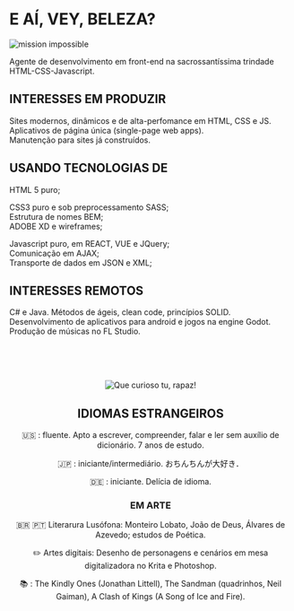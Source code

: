 # E AÍ, VEY, BELEZA?

![mission impossible](https://user-images.githubusercontent.com/104041222/164136380-d74ba03f-a82f-43ff-96dd-d4c59bd02b06.gif)


Agente de desenvolvimento em front-end na sacrossantíssima trindade HTML-CSS-Javascript.

## INTERESSES EM PRODUZIR

Sites modernos, dinâmicos e de alta-perfomance em HTML, CSS e JS.<br>
Aplicativos de página única (single-page web apps).<br>
Manutenção para sites já construídos.<br>

## USANDO TECNOLOGIAS DE

HTML 5 puro;<br>

CSS3 puro e sob preprocessamento SASS;<br>
Estrutura de nomes BEM;<br>
ADOBE XD e wireframes;<br>


Javascript puro, em REACT, VUE e JQuery;<br>
Comunicação em AJAX;<br>
Transporte de dados em JSON e XML;<br>


## INTERESSES REMOTOS

C# e Java. Métodos de ágeis, clean code, princípios SOLID. Desenvolvimento de aplicativos para android e jogos na engine Godot. Produção de músicas no FL Studio.

<div align="center">  
<br>
<br>
<br>

![Que curioso tu, rapaz!](https://user-images.githubusercontent.com/104041222/164129172-53ed673d-82a8-4eff-b1be-0728bc699820.gif)

  
## IDIOMAS ESTRANGEIROS

🇺🇸 : fluente. Apto a escrever, compreender, falar e ler sem auxílio de dicionário. 7 anos de estudo.

🇯🇵 : iniciante/intermediário.  おちんちんが大好き．

🇩🇪 : iniciante. Delícia de idioma.

### EM ARTE

🇧🇷 🇵🇹 Literarura Lusófona: Monteiro Lobato, João de Deus, Álvares de Azevedo; estudos de Poética.

✏️ Artes digitais: Desenho de personagens e cenários em mesa digitalizadora no Krita e Photoshop. 

📚 : The Kindly Ones (Jonathan Littell), The Sandman (quadrinhos, Neil Gaiman), A Clash of Kings (A Song of Ice and Fire).

<!---
CRIAR UM SITE ANIMADO, TIRAR UMA GIF E COLOCAR NO MEU HEADER

36marvin/36marvin is a ✨ special ✨ repository because its `README.md` (this file) appears on your GitHub profile.
You can click the Preview link to take a look at your changes.
--->

  
  
</div>
